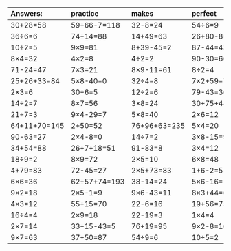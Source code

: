 | Answers: | practice | makes | perfect | ! |
| :--- | :--- | :--- | :--- | :--- |
| 30+28=58 | 59+66-7=118 | 32-8=24 | 54÷6=9 | 9+63=72 | 
| 36÷6=6 | 74+14=88 | 14+49=63 | 26+80-8=98 | 4×7=28 | 
| 10÷2=5 | 9×9=81 | 8+39-45=2 | 87-44=43 | 24÷8=3 | 
| 8×4=32 | 4×2=8 | 4÷2=2 | 90-30=60 | 4×6=24 | 
| 71-24=47 | 7×3=21 | 8×9-11=61 | 8÷2=4 | 60+83+7=150 | 
| 25+26+33=84 | 5×8-40=0 | 32÷4=8 | 7×2+59=73 | 6×3-14=4 | 
| 2×3=6 | 30÷6=5 | 12÷2=6 | 79-43=36 | 87+51-31=107 | 
| 14÷2=7 | 8×7=56 | 3×8=24 | 30+75+48=153 | 3×5=15 | 
| 21÷7=3 | 9×4-29=7 | 5×8=40 | 2×6=12 | 70-43=27 | 
| 64+11+70=145 | 2+50=52 | 76+96+63=235 | 5×4=20 | 7×4=28 | 
| 90-63=27 | 2×4-8=0 | 14÷7=2 | 3×8-15=9 | 7×2=14 | 
| 34+54=88 | 26+7+18=51 | 91-83=8 | 3×4=12 | 92-33=59 | 
| 18÷9=2 | 8×9=72 | 2×5=10 | 6×8=48 | 2×4=8 | 
| 4+79=83 | 72-45=27 | 2×5+73=83 | 1+6-2=5 | 73+38+68=179 | 
| 6×6=36 | 62+57+74=193 | 38-14=24 | 5×6-16=14 | 71+12=83 | 
| 9×2=18 | 2×5-1=9 | 9×6-43=11 | 8×3+44=68 | 41-18=23 | 
| 4×3=12 | 55+15=70 | 22-6=16 | 19+56=75 | 7×8=56 | 
| 16÷4=4 | 2×9=18 | 22-19=3 | 1×4=4 | 4×8=32 | 
| 2×7=14 | 33+15-43=5 | 76+19=95 | 9×2-8=10 | 74-67=7 | 
| 9×7=63 | 37+50=87 | 54÷9=6 | 10÷5=2 | 36+22=58 | 
